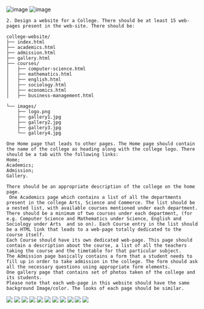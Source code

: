 
![image](https://github.com/manojvenaram/html-ABC-college/assets/94165064/a8a8faae-116d-4a97-b224-1dd5496c0162)
![image](https://github.com/manojvenaram/html-ABC-college/assets/94165064/7c3c20ea-e7c2-449b-b0e6-1b1715a39ac9)

```
2. Design a website for a College. There should be at least 15 web-pages present in the web-site. There should be:

college-website/
├── index.html
├── academics.html
├── admission.html
├── gallery.html
├── courses/
│   ├── computer-science.html
│   ├── mathematics.html
│   ├── english.html
│   ├── sociology.html
│   ├── economics.html
│   ├── business-management.html

└── images/
    ├── logo.png
    ├── gallery1.jpg
    ├── gallery2.jpg
    ├── gallery3.jpg
    └── gallery4.jpg

One Home page that leads to other pages. The Home page should contain the name of the college as heading along with the college logo. There should be a tab with the following links:
Home;
Academics;
Admission;
Gallery. 
 
There should be an appropriate description of the college on the home page.
 One Academics page which contains a list of all the departments present in the college Arts, Science and Commerce. The list should be a nested list, with available courses mentioned under each department. There should be a minimum of two courses under each department, (for e.g. Computer Science and Mathematics under Science, English and Sociology under Arts  and so on). Each Course entry in the list should be a HTML link that leads to a web-page totally dedicated to the course itself.
Each Course should have its own dedicated web-page. This page should contain a description about the course, a list of all the teachers taking the course and the timetable for that particular subject.
The Admission page basically contains a form that a student needs to fill up in order to take admission in the college. The form should ask all the necessary questions using appropriate form elements.
One gallery page that contains set of photos taken of the college and its students.
Please note that each web-page in this website should have the same background Image/color. The looks of each page should be similar.
```




![](1.png)
![](2.png)
![](3.png)
![](4.png)
![](5.png)
![](6.png)
![](7.png)
![](8.png)
![](9.png)
![](10.png)
![](11.png)


